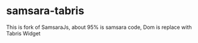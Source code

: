 # samsara-tabris
This is fork of SamsaraJs, about 95% is samsara code,
Dom is replace with Tabris Widget 

